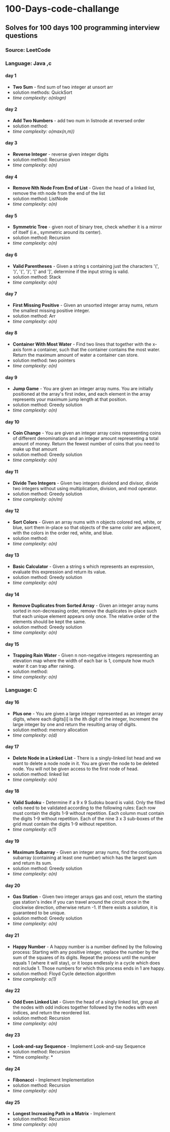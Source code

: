 # 100-Days-code-challange
## Solves for 100 days 100 programming interview questions
### Source: LeetCode
### Language: Java ,c 



#### day 1
- **Two Sum** - find sum of two integer at unsort arr
- solution methods: QuickSort 
- *time complexity:  o(nlogn)*
#### day 2 
- **Add Two Numbers** - add two num in listnode at reversed order 
- solution method:
-  *time complexity:  o(max(n,m))*
#### day 3
- **Reverse Integer** - reverse given integer digits 
- solution method: Recursion
-  *time complexity:  o(n)*
#### day 4
- **Remove Nth Node From End of List** - Given the head of a linked list, remove the nth node from the end of the list
- solution method: ListNode
-  *time complexity:  o(n)*
#### day 5
- **Symmetric Tree** - given root of binary tree, check whether it is a mirror of itself (i.e., symmetric around its center).
- solution method: Recursion
-  *time complexity:  o(n)*
#### day 6
- **Valid Parentheses** - Given a string s containing just the characters '(', ')', '{', '}', '[' and ']', determine if the input string is valid.
- solution method: Stack
-  *time complexity:  o(n)*
#### day 7
- **First Missing Positive** - Given an unsorted integer array nums, return the smallest missing positive integer.
- solution method: Arr
-  *time complexity:  o(n)*
#### day 8
- **Container With Most Water** - Find two lines that together with the x-axis form a container, 
                                  such that the container contains the most water.
                                  Return the maximum amount of water a container can store.
- solution method: two pointers
-  *time complexity:  o(n)*
#### day 9
- **Jump Game** - You are given an integer array nums. You are initially positioned at the array's first index, and each element in the array represents your maximum jump length at that position.
- solution method: Greedy solution
-  *time complexity:  o(n)*
#### day 10
- **Coin Change** - You are given an integer array coins representing coins of different denominations and an integer amount representing a total amount of money.
Return the fewest number of coins that you need to make up that amount
- solution method: Greedy solution
-  *time complexity:  o(n)*
#### day 11
- **Divide Two Integers** - Given two integers dividend and divisor, divide two integers without using multiplication, division, and mod operator.
- solution method: Greedy solution
-  *time complexity:  o(n/m)*
#### day 12
- **Sort Colors** - Given an array nums with n objects colored red, white, or blue, sort them in-place so that objects of the same color are adjacent, with the colors in the order red, white, and blue.
- solution method: 
-  *time complexity:  o(n)*
#### day 13
- **Basic Calculator** - Given a string s which represents an expression, evaluate this expression and return its value. 
- solution method: Greedy solution
-  *time complexity:  o(n)* 
#### day 14
- **Remove Duplicates from Sorted Array** - Given an integer array nums sorted in non-decreasing order, remove the duplicates in-place such that each unique element appears only once. The relative order of the elements should be kept the same.
- solution method: Greedy solution
-  *time complexity:  o(n)* 
#### day 15
- **Trapping Rain Water** - Given n non-negative integers representing an elevation map where the width of each bar is 1, compute how much water it can trap after raining.
- solution method: 
-  *time complexity:  o(n)* 
### Language: C
#### day 16
- **Plus one** - You are given a large integer represented as an integer array digits, where each digits[i] is the ith digit of the integer, Increment the large integer by one and return the resulting array of digits.
- solution method: memory allocation
-  *time complexity:  o(d)*  
#### day 17
- **Delete Node in a Linked List** - There is a singly-linked list head and we want to delete a node node in it.
You are given the node to be deleted node. You will not be given access to the first node of head.
- solution method: linked list
-  *time complexity:  o(n)* 
#### day 18
- **Valid Sudoku** - Determine if a 9 x 9 Sudoku board is valid. Only the filled cells need to be validated according to the following rules:
Each row must contain the digits 1-9 without repetition.
Each column must contain the digits 1-9 without repetition.
Each of the nine 3 x 3 sub-boxes of the grid must contain the digits 1-9 without repetition.
-  *time complexity:  o(1)* 
#### day 19
- **Maximum Subarray** - Given an integer array nums, find the contiguous subarray (containing at least one number) which has the largest sum and return its sum.
- solution method: Greedy solution
-  *time complexity:  o(n)* 
#### day 20
- **Gas Station** - Given two integer arrays gas and cost, return the starting gas station's index if you can travel around the circuit once in the clockwise direction, otherwise return -1. If there exists a solution, it is guaranteed to be unique.
- solution method: Greedy solution
-  *time complexity:  o(n)* 
#### day 21
- **Happy Number** - A happy number is a number defined by the following process:
Starting with any positive integer, replace the number by the sum of the squares of its digits.
Repeat the process until the number equals 1 (where it will stay), or it loops endlessly in a cycle which does not include 1.
Those numbers for which this process ends in 1 are happy.
- solution method: Floyd Cycle detection algorithm
-  *time complexity:  o(1)* 
#### day 22
- **Odd Even Linked List** - Given the head of a singly linked list, group all the nodes with odd indices together followed by the nodes with even indices, and return the reordered list.
- solution method: Recursion
-  *time complexity:  o(n)*
#### day 23
- **Look-and-say Sequence** - Implement Look-and-say Sequence
- solution method: Recursion
-  *time complexity:  *
#### day 24
- **Fibonacci** - Implement Implementation
- solution method: Recursion
-  *time complexity:  o(n)*
#### day 25
- **Longest Increasing Path in a Matrix** - Implement
- solution method: Recursion
-  *time complexity:  o(n)*
